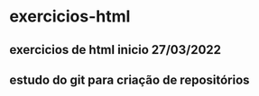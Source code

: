 # exercicios-html

## exercicios de html inicio 27/03/2022
## estudo do git para criação de repositórios
